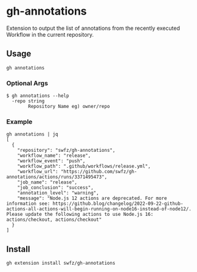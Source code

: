 # gh-annotations

Extension to output the list of annotations from the recently executed Workflow in the current repository.

## Usage

```shell
gh annotations
```


### Optional Args

```shell
$ gh annotations --help
  -repo string
        Repository Name eg) owner/repo
```

### Example

```shell
gh annotations | jq
[
  {
    "repository": "swfz/gh-annotations",
    "workflow_name": "release",
    "workflow_event": "push",
    "workflow_path": ".github/workflows/release.yml",
    "workflow_url": "https://github.com/swfz/gh-annotations/actions/runs/3371495473",
    "job_name": "release",
    "job_conclusion": "success",
    "annotation_level": "warning",
    "message": "Node.js 12 actions are deprecated. For more information see: https://github.blog/changelog/2022-09-22-github-actions-all-actions-will-begin-running-on-node16-instead-of-node12/. Please update the following actions to use Node.js 16: actions/checkout, actions/checkout"
  }
]
```

## Install

```shell
gh extension install swfz/gh-annotations
```
